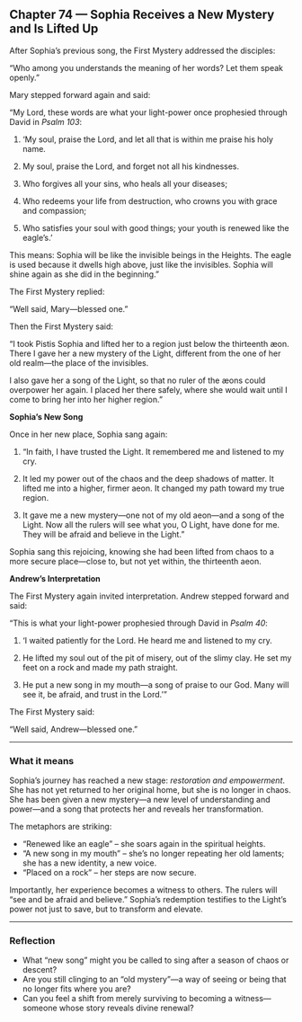 ## Chapter 74 — Sophia Receives a New Mystery and Is Lifted Up

After Sophia’s previous song, the First Mystery addressed the disciples:

“Who among you understands the meaning of her words? Let them speak openly.”

Mary stepped forward again and said:

“My Lord, these words are what your light-power once prophesied through David in *Psalm 103*:

1. ‘My soul, praise the Lord, and let all that is within me praise his holy name.  

2. My soul, praise the Lord, and forget not all his kindnesses.  

3. Who forgives all your sins, who heals all your diseases;  

4. Who redeems your life from destruction, who crowns you with grace and compassion;  

5. Who satisfies your soul with good things; your youth is renewed like the eagle’s.’  

This means: Sophia will be like the invisible beings in the Heights. The eagle is used because it dwells high above, just like the invisibles. Sophia will shine again as she did in the beginning.”

The First Mystery replied:

“Well said, Mary—blessed one.”

Then the First Mystery said:

“I took Pistis Sophia and lifted her to a region just below the thirteenth æon. There I gave her a new mystery of the Light, different from the one of her old realm—the place of the invisibles.

I also gave her a song of the Light, so that no ruler of the æons could overpower her again. I placed her there safely, where she would wait until I come to bring her into her higher region.”

**Sophia’s New Song**

Once in her new place, Sophia sang again:

1. “In faith, I have trusted the Light. It remembered me and listened to my cry.  

2. It led my power out of the chaos and the deep shadows of matter. It lifted me into a higher, firmer aeon. It changed my path toward my true region.  

3. It gave me a new mystery—one not of my old aeon—and a song of the Light. Now all the rulers will see what you, O Light, have done for me. They will be afraid and believe in the Light.”

Sophia sang this rejoicing, knowing she had been lifted from chaos to a more secure place—close to, but not yet within, the thirteenth aeon.

**Andrew’s Interpretation**

The First Mystery again invited interpretation. Andrew stepped forward and said:

“This is what your light-power prophesied through David in *Psalm 40*:

1. ‘I waited patiently for the Lord. He heard me and listened to my cry.  

2. He lifted my soul out of the pit of misery, out of the slimy clay. He set my feet on a rock and made my path straight.  

3. He put a new song in my mouth—a song of praise to our God. Many will see it, be afraid, and trust in the Lord.’”

The First Mystery said:

“Well said, Andrew—blessed one.”

---

### What it means

Sophia’s journey has reached a new stage: *restoration and empowerment*. She has not yet returned to her original home, but she is no longer in chaos. She has been given a new mystery—a new level of understanding and power—and a song that protects her and reveals her transformation.

The metaphors are striking:

* “Renewed like an eagle” – she soars again in the spiritual heights.
* “A new song in my mouth” – she’s no longer repeating her old laments; she has a new identity, a new voice.
* “Placed on a rock” – her steps are now secure.

Importantly, her experience becomes a witness to others. The rulers will “see and be afraid and believe.” Sophia’s redemption testifies to the Light’s power not just to save, but to transform and elevate.

---

### Reflection

* What “new song” might you be called to sing after a season of chaos or descent?
* Are you still clinging to an “old mystery”—a way of seeing or being that no longer fits where you are?
* Can you feel a shift from merely surviving to becoming a witness—someone whose story reveals divine renewal?

